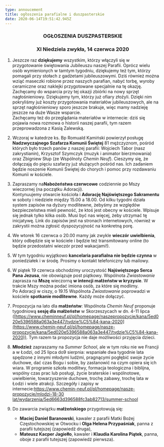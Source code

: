 ```yaml
---
type: annoucement
title: ogłoszenia parafialne i duszpasterskie
date: 2020-06-14T19:51:42.945Z
---
```

<!--StartFragment-->

<h3 style="text-align:center;">OGŁOSZENIA DUSZPASTERSKIE</h3>

<h3 style="text-align:center;">XI Niedziela zwykła, 14 czerwca 2020</h3>

1. Jeszcze raz **dziękujemy** wszystkim, którzy włączyli się w przygotowanie świętowania Jubileuszu naszej Parafii. Oprócz wielu osób wymienionych w tamtym tygodniu, dziękujemy też tym, którzy pomagali przy stołach z gadżetami jubileuszowymi. Dziś również można wziąć maseczki robione przez naszych parafian, nabyć torbę, wyroby ceramiczne oraz naklejki przygotowane specjalnie na tę okazję. Zachęcamy do wsparcia przy tej okazji zbiórki na nowy sprzęt nagłośnieniowy. Dziękujemy tym, którzy już ofiary złożyli. Dzięki nim pokryliśmy już koszty przygotowania materiałów jubileuszowych, ale na sprzęt nagłośnieniowy sporo jeszcze brakuje, więc mamy nadzieję jeszcze na duże Wasze wsparcie.\
   Zachęcamy też do przeglądania materiałów w internecie: dziś się pojawia nowa rozmowa o historii naszej parafii, tym razem przeprowadzona z Kasią Zalewską.
2. Wczoraj w katedrze ks. Bp Romuald Kamiński powierzył posługę **Nadzwyczajnego Szafarza Komunii Świętej** 81 mężczyznom, pośród których było trzech panów z naszej parafii: Wojciech Tabor (nasz zakrystianin), Krzysztof Szymczyk (muzyk i animator bierzmowania) oraz Zbigniew Słup (ze Wspólnoty *Chemin Neuf*). Cieszymy się, że dołączają do pięciu szafarzy już służących pośród nas. Ich zadaniem będzie noszenie Komunii Świętej do chorych i pomoc przy rozdawaniu Komunii w kościele.
3. Zapraszamy na**Nabożeństwa czerwcowe** codziennie po Mszy wieczornej (na początku Adoracji).\
   Kontynuujemy otwarcie kościoła i **Adorację Najświętszego Sakramentu** w soboty i niedziele między 15.00 a 18.00. Od kilku tygodni działa system zapisów na dyżury modlitewne, żebyśmy ze względów bezpieczeństwa mieli pewność, że ktoś jest obecny w kościele. Wpisuje się jednak tylko kilka osób. Musi być nas więcej, żeby utrzymać tę inicjatywę. Link do zapisów jest na stronach internetowych, również w zakrystii można zgłosić dyspozycyjność na konkretną porę.
4. We wtorek 16 czerwca o 20.00 mamy jak zwykle **wieczór** **uwielbienia**, który odbędzie się w kościele i będzie też transmitowany online (to będzie przedostatni wieczór przed wakacjami!).
5. W tym tygodniu wyjątkowo **kancelaria parafialna nie będzie czynna** w poniedziałek i w środę. Prosimy o kontakt telefoniczny lub mailowy.
6. W piątek 19 czerwca obchodzimy uroczystość **Najświętszego Serca Pana Jezusa**, nie obowiązuje post piątkowy. Wspólnota *Zwiastowanie* zaprasza na **Mszę** wieczorną **w intencji małżeństw w kryzysie**. W trakcie Mszy można podać imiona osób, za które się modlimy.\
   Po Adoracji w ciszy, o 19.15 Wspólnota *Zwiastowanie* poprowadzi w kościele **spotkanie modlitewne**. Każdy może dołączyć.
7. Propozycja na lato dla **małżeństw**: Wspólnota *Chemin Neuf* proponuje tygodniową **sesję dla małżeństw** w Skorzeszycach w dn. 4-11 lipca ([https://www.cheminneuf.pl/pl/homepage/naszepropozycje/kana/5ed020e5396588a063a3e447/tydzie%C5%84-kana-2020](https://www.chemin-neuf.pl/pl/homepage/nasze-propozycje/kana/5ed020e5396588a063a3e447/tydzie%C5%84-kana-2020)). Tym razem ta propozycja nie daje możliwości przyjęcia dzieci.
8. **Młodzież** zapraszamy na *Summer School*, ale w tym roku nie we Francji a w Łodzi, od 25 lipca do9 sierpnia: wspaniałe dwa tygodnie lata spędzone z innymi młodymi ludźmi, pragnącymi pogłębić swoje życie duchowe, dać czas Bogu i sobie, by zastanowić na czym opiera się ich wiara. W programie szkoła modlitwy, formacja teologiczna i biblijna, wspólny czas prac lub posługi, życie braterskie i wspólnotowe, uwielbienie, towarzyszenie duchowe, trochę zabawy, trochę lata w Łodzi i wiele atrakcji. Szczegóły i zapisy w internecie:[https://www.chemin-neuf.pl/pl/homepage/nasze-propozycje/mlodzi-18-30 lat/wydarzenia/5ed6663d396588fc3ab82713/summer-school](https://www.chemin-neuf.pl/pl/homepage/nasze-propozycje/mlodzi-18-30-lat/wydarzenia/5ed6663d396588fc3ab82713/summer-school)
9. Do zawarcia związku **małżeńskiego** przygotowują się: 

   * **Maciej Daniel Baranowski**, kawaler z parafii Matki Bożej Częstochowskiej w Otwocku i **Olga Helena Przypaśniak**, panna z parafii tutejszej (zapowiedź druga),
   * **Mateusz Kacper Jagiełło**, kawaler i **Klaudia Karolina Piątek**, panna, oboje z parafii tutejszej (zapowiedź pierwsza).

<!--EndFragment-->